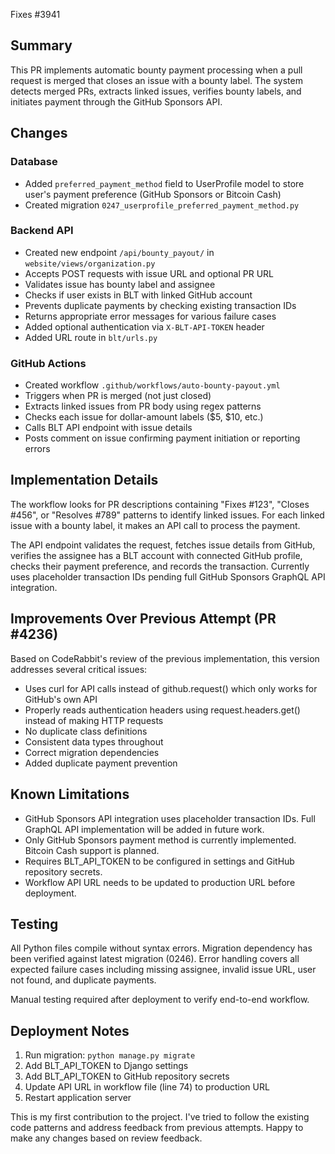 Fixes #3941

## Summary

This PR implements automatic bounty payment processing when a pull request is merged that closes an issue with a bounty label. The system detects merged PRs, extracts linked issues, verifies bounty labels, and initiates payment through the GitHub Sponsors API.

## Changes

### Database
- Added `preferred_payment_method` field to UserProfile model to store user's payment preference (GitHub Sponsors or Bitcoin Cash)
- Created migration `0247_userprofile_preferred_payment_method.py`

### Backend API
- Created new endpoint `/api/bounty_payout/` in `website/views/organization.py`
- Accepts POST requests with issue URL and optional PR URL
- Validates issue has bounty label and assignee
- Checks if user exists in BLT with linked GitHub account
- Prevents duplicate payments by checking existing transaction IDs
- Returns appropriate error messages for various failure cases
- Added optional authentication via `X-BLT-API-TOKEN` header
- Added URL route in `blt/urls.py`

### GitHub Actions
- Created workflow `.github/workflows/auto-bounty-payout.yml`
- Triggers when PR is merged (not just closed)
- Extracts linked issues from PR body using regex patterns
- Checks each issue for dollar-amount labels ($5, $10, etc.)
- Calls BLT API endpoint with issue details
- Posts comment on issue confirming payment initiation or reporting errors

## Implementation Details

The workflow looks for PR descriptions containing "Fixes #123", "Closes #456", or "Resolves #789" patterns to identify linked issues. For each linked issue with a bounty label, it makes an API call to process the payment.

The API endpoint validates the request, fetches issue details from GitHub, verifies the assignee has a BLT account with connected GitHub profile, checks their payment preference, and records the transaction. Currently uses placeholder transaction IDs pending full GitHub Sponsors GraphQL API integration.

## Improvements Over Previous Attempt (PR #4236)

Based on CodeRabbit's review of the previous implementation, this version addresses several critical issues:
- Uses curl for API calls instead of github.request() which only works for GitHub's own API
- Properly reads authentication headers using request.headers.get() instead of making HTTP requests
- No duplicate class definitions
- Consistent data types throughout
- Correct migration dependencies
- Added duplicate payment prevention

## Known Limitations

- GitHub Sponsors API integration uses placeholder transaction IDs. Full GraphQL API implementation will be added in future work.
- Only GitHub Sponsors payment method is currently implemented. Bitcoin Cash support is planned.
- Requires BLT_API_TOKEN to be configured in settings and GitHub repository secrets.
- Workflow API URL needs to be updated to production URL before deployment.

## Testing

All Python files compile without syntax errors. Migration dependency has been verified against latest migration (0246). Error handling covers all expected failure cases including missing assignee, invalid issue URL, user not found, and duplicate payments.

Manual testing required after deployment to verify end-to-end workflow.

## Deployment Notes

1. Run migration: `python manage.py migrate`
2. Add BLT_API_TOKEN to Django settings
3. Add BLT_API_TOKEN to GitHub repository secrets
4. Update API URL in workflow file (line 74) to production URL
5. Restart application server

This is my first contribution to the project. I've tried to follow the existing code patterns and address feedback from previous attempts. Happy to make any changes based on review feedback.
